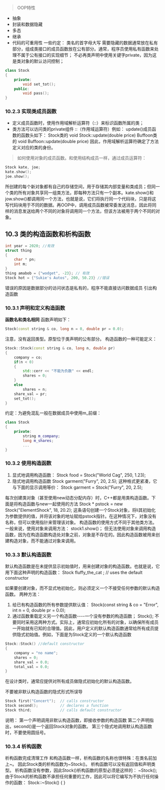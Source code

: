 > OOP特性
- 抽象
- 封装和数据隐藏
- 多态
- 继承
- 代码的可重用性
一些约定：
类名的首字母大写
需要隐藏的数据通常放在私有部分，组成类接口的成员函数放在公有部分。通常，程序员使用私有函数来处理不属于公有接口的实现细节；
不必再类声明中使用关键字private，因为这是类对象的默认访问控制；
```cpp
class Stock
{
    private:
        void set_tot();
    public:
        void pass();
}
```
### 10.2.3 实现类成员函数
- 定义成员函数时，使用作用域解析运算符（::）来标识函数所属的类；
- 类方法可以访问类的private组件
::（作用域运算符）例如：
update()成员函数的函数头如下：
Stock类的
void Stock::update(double price)
Buffoon类的
void Buffoon::update(double price)
因此，作用域解析运算符确定了方法定义对应的类的身份。
> 如何使用对象的成员函数。和使用结构成员一样，通过成员运算符：

```cpp
Stock kate, joe;
kate.show();
joe.show();
```
所创建的每个新对象都有自己的存储空间，用于存储其内部变量和类成员；但同一个类的所有对象共享同一组类方法，即每种方法只有一个副本。kate.show()和jow.show()都调用同一个方法，也就是说，它们将执行同一个代码块，只是将这写代码块用于不同的数据。再OOP中，调用成员函数被常委发送消息，因此将同样的消息发送给两个不同的对象将调用同一个方法，但该方法被用于两个不同的对象。
## 10.3 类的构造函数和析构函数
```cpp
int year = 2020; //有效
struct thing
{
    char * pn;
    int m;
}
thing amabob = {"wodget", -23}; // 有效
Stock hot = {"Sukie's Autos", 200, 50.23} //错误
```
错误的原因是数据部分的访问状态是私有的，程序不能直接访问数据成员
引出构造函数
### 10.3.1 声明和定义构造函数
**函数名和类名相同**
函数声明如下：
```cpp
Stock(const string & co, long n = 0, double pr = 0.0);
```
注意，没有返回类型。原型位于类声明的公有部分。
构造函数的一种可能定义：
```cpp
Stock::Stock(const string & co, long n, double pr)
{
    company = co;
    if(n < 0)
    {
        std::cerr << "不能为负数" << endl;
        shares = 0;
    }
    else
        shares = n;
    share_val = pr;
    set_tot();
}
```
约定：为避免混乱一般在数据成员中使用m_前缀：
```cpp
class Stock
{
    private:
        string m_company;
        long m_shares;
        ...
}
```
### 10.3.2 使用构造函数
1. 显式地调用构造函数：
Stock food = Stock("World Cag", 250, 1.23);
2. 隐式地调用构造函数
Stock garment("Furry", 20, 2.5);
这种格式更紧凑，它与下面的显示调用等价：
Stock garment = Stock("Furry", 20, 2.5);

每次创建类对象（甚至使用new动态分配内存）时，C++都是用类构造函数。下面是将构造函数与new一起使用的方法
Stock * pstock = new Stock("ElementShock", 18, 20.2);
这条语句创建一个Stock对象，将li其初始化为参数提供的值，并将该对象的地址赋给pstock指针。在这种情况下，对象没有名称，但可以使用指针来管理该对象。
构造函数的使用方式不同于其他类方法。一般来说，使用对象来调用方法：
stock1.show()；
但无法使用对象来调用构造函数，因为在构造函数构造处对象之前，对象是不存在的。因此构造函数被用来创建构造对象，而不能通过对象来调用。
### 10.3.3 默认构造函数
默认构造函数是在未提供显示初始值时，用来创建对象的构造函数。也就是说，它用下面这种声明的构造函数：
Stock fluffy_the_cat ; // uses the default constructor

如果要创建对象，而不显式地初始化，则必须定义一个不接受任何参数的默认构造函数。
两种方法：
1. 给已有构造函数的所有参数提供默认值：
Stock(const string & co = "Error", int n = 0, double pr = 0.0);
2. 通过函数重载定义另一个构造函数----一个没有参数的构造函数；
Stock();
不要同时采用这两种方式。实际上，通常应初始化所有的对象，以确保所有成员一开始就有已知的合理值。因此，用户定义的默认构造函数通常给所有成员提供隐式初始值。例如，下面是为Stock定义的一个默认构造函数
```cpp
Stock::Stock() //default constructor
{
    company = "no name";
    shares = 0;
    share_val = 0.0;
    total_val = 0.0;
}
```
在设计类时，通常应提供对所有成员做隐式初始化的默认构造函数。

不要被非默认构造函数的隐式形式所误导
```cpp
Stock first("Concert");  // calls constructor
Stock second();          // declares a function
Stock third;             // calls default constructor
```
说明：
第一个声明调用非默认构造函数，即接收参数的构造函数
第二个声明指出，second()是一个返回Stock对象的函数。 
第三个隐式地调用默认构造函数时，不要使用圆括号。
### 10.3.4 析构函数
析构函数完成清理工作
和构造函数一样，析构函数的名称也很特殊：在类名前加上~。
因此Stock类的析构函数为~Stock()。
析构函数可以没有返回值和声明类型。
析构函数没有参数，因此Stock()析构函数的原型必须是这样的：
~Stock();
由于Stock的析构函数不承担任何重要的工作，因此可以将它编写为不执行任何操作的函数：
Stock::~Stock()
{
}